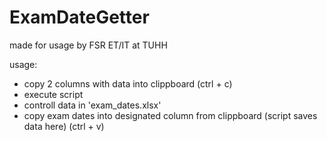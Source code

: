 # ExamDateGetter

made for usage by FSR ET/IT at TUHH

usage:

 - copy 2 columns with data into clippboard (ctrl + c)
 - execute script
 - controll data in 'exam_dates.xlsx'
 - copy exam dates into designated column from clippboard (script saves data here) (ctrl + v)
